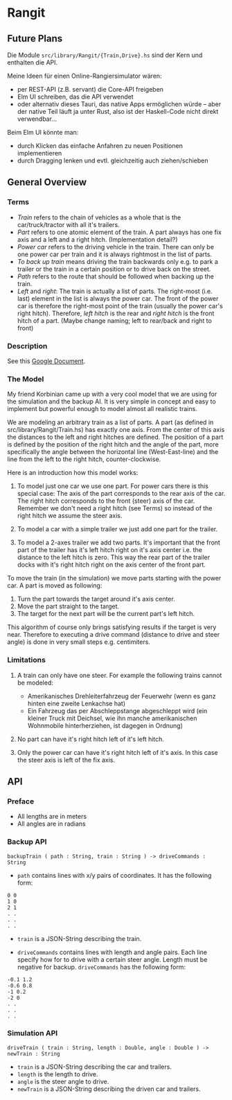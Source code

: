 Rangit
======

Future Plans
------------

Die Module `src/library/Rangit/{Train,Drive}.hs` sind der Kern und enthalten die API.

Meine Ideen für einen Online-Rangiersimulator wären:

- per REST-API (z.B. servant) die Core-API freigeben
- Elm UI schreiben, das die API verwendet
- oder alternativ dieses Tauri, das native Apps ermöglichen würde –
  aber der native Teil läuft ja unter Rust, also ist der Haskell-Code
  nicht direkt verwendbar...

Beim Elm UI könnte man:

- durch Klicken das einfache Anfahren zu neuen Positionen implementieren
- durch Dragging lenken und evtl. gleichzeitig auch ziehen/schieben

General Overview
----------------

### Terms

 * *Train* refers to the chain of vehicles as a whole that is the
   car/truck/tractor with all it's trailers.
 * *Part* refers to one atomic element of the train. A part always has one fix
   axis and a left and a right hitch. (Implementation detail?)
 * *Power car* refers to the driving vehicle in the train. There can only be
   one power car per train and it is always rightmost in the list of parts.
 * *To back up train* means driving the train backwards only e.g. to park a
   trailer or the train in a certain position or to drive back on the street.
 * *Path* refers to the route that should be followed when backing up the
   train.
 * *Left* and *right*: The train is actually a list of parts. The right-most
   (i.e. last) element in the list is always the power car. The front of the
   power car is therefore the right-most point of the train (usually the power
   car's right hitch). Therefore, *left hitch* is the rear and *right hitch* is
   the front hitch of a part. (Maybe change naming; left to rear/back and right
   to front)

### Description

See this [Google Document](https://docs.google.com/document/d/1CzPtPmdwdxAnVIlMyI-MKNdvQRLbaiZlK0k8D2TotXQ/edit?usp=sharing).

### The Model

My friend Korbinian came up with a very cool model that we are using for the
simulation and the backup AI. It is very simple in concept and easy to
implement but powerful enough to model almost all realistic trains.

We are modeling an arbitrary train as a list of parts. A part (as defined in
src/library/Rangit/Train.hs) has exactly one axis. From the center of this axis
the distances to the left and right hitches are defined. The position of a part
is defined by the position of the right hitch and the angle of the part, more
specifically the angle between the horizontal line (West-East-line) and the
line from the left to the right hitch, counter-clockwise.

Here is an introduction how this model works:

 1. To model just one car we use one part. For power cars there is this special
    case: The axis of the part corresponds to the rear axis of the car. The
    right hitch corresponds to the front (steer) axis of the car.  Remember we
    don't need a right hitch (see Terms) so instead of the right hitch we
    assume the steer axis.

 2. To model a car with a simple trailer we just add one part for the trailer.

 3. To model a 2-axes trailer we add two parts. It's important that the front
    part of the trailer has it's left hitch right on it's axis center i.e.
    the distance to the left hitch is zero.  This way the rear part of the
    trailer docks with it's right hitch right on the axis center of the front
    part.

To move the train (in the simulation) we move parts starting with the power
car. A part is moved as following:

 1. Turn the part towards the target around it's axis center.
 2. Move the part straight to the target.
 3. The target for the next part will be the current part's left hitch.

This algorithm of course only brings satisfying results if the target is very
near. Therefore to executing a drive command (distance to drive and steer
angle) is done in very small steps e.g. centimiters.

### Limitations

 1. A train can only have one steer. For example the following trains cannot be modeled:

     * Amerikanisches Drehleiterfahrzeug der Feuerwehr (wenn es ganz hinten
       eine zweite Lenkachse hat)
     * Ein Fahrzeug das per Abschleppstange abgeschleppt wird (ein kleiner
       Truck mit Deichsel, wie ihn manche amerikanischen Wohnmobile
       hinterherziehen, ist dagegen in Ordnung)

 2. No part can have it's right hitch left of it's left hitch.

 3. Only the power car can have it's right hitch left of it's axis. In this
    case the steer axis is left of the fix axis.

API
---

### Preface

 * All lengths are in meters
 * All angles are in radians

### Backup API

    backupTrain ( path : String, train : String ) -> driveCommands : String

 * `path` contains lines with x/y pairs of coordinates. It has the following form:


```
0 0
1 0
2 1
. .
. .
. .
```

 * `train` is a JSON-String describing the train.

 * `driveCommands` contains lines with length and angle pairs. Each line
   specify how for to drive with a certain steer angle. Length must be negative
   for backup. `driveCommands` has the following form:

```
-0.1 1.2
-0.6 0.8
-1 0.2
-2 0
. .
. .
. .
```

### Simulation API

    driveTrain ( train : String, length : Double, angle : Double ) -> newTrain : String

 * `train` is a JSON-String describing the car and trailers.
 * `length` is the length to drive.
 * `angle` is the steer angle to drive.
 * `newTrain` is a JSON-String describing the driven car and trailers.
